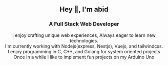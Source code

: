 <div align="center">
  <h2>Hey 👋, I'm abid</h1>
  <h3>A Full Stack Web Developer</h3>
  
  <p>
    <span>I enjoy crafting unique web experiences, Always eager to learn new technologies.</span>
    <br>
    <span>I'm currently working with Nodejs(express, Nestjs), Vuejs, and tailwindcss.</span>
    <br>
    <span>I enjoy programming in C, C++, and Golang for system oriented projects</span>
    <br>
    <span>Once In a while I like to implement fun projects on my Arduino Uno</span>
  </p>
</div>
